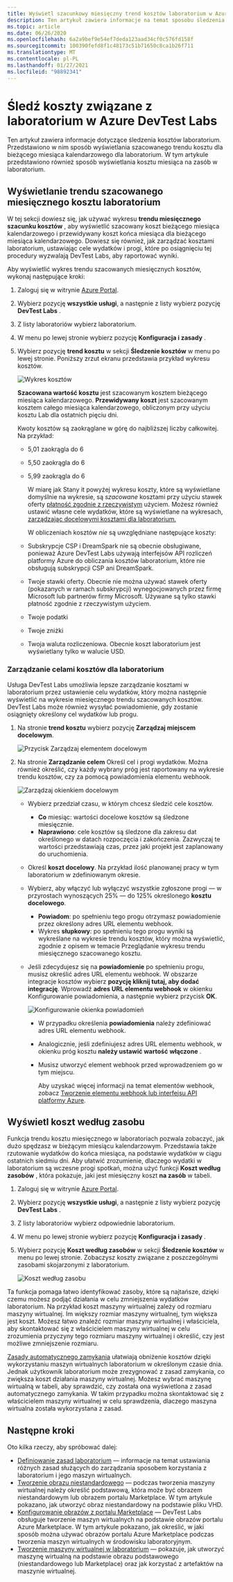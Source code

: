 ```yaml
---
title: Wyświetl szacunkowy miesięczny trend kosztów laboratorium w Azure DevTest Labs
description: Ten artykuł zawiera informacje na temat sposobu śledzenia kosztów laboratorium (miesięcznego szacunku trendu kosztu) w Azure DevTest Labs.
ms.topic: article
ms.date: 06/26/2020
ms.openlocfilehash: 6a2a9bef9e54ef7deda123aad34cf0c576fd158f
ms.sourcegitcommit: 100390fefd8f1c48173c51b71650c8ca1b26f711
ms.translationtype: MT
ms.contentlocale: pl-PL
ms.lasthandoff: 01/27/2021
ms.locfileid: "98892341"
---
```

# <a name="track-costs-associated-with-a-lab-in-azure-devtest-labs"></a>Śledź koszty związane z laboratorium w Azure DevTest Labs
Ten artykuł zawiera informacje dotyczące śledzenia kosztów laboratorium. Przedstawiono w nim sposób wyświetlania szacowanego trendu kosztu dla bieżącego miesiąca kalendarzowego dla laboratorium. W tym artykule przedstawiono również sposób wyświetlania kosztu miesiąca na zasób w laboratorium.

## <a name="view-the-monthly-estimated-lab-cost-trend"></a>Wyświetlanie trendu szacowanego miesięcznego kosztu laboratorium 
W tej sekcji dowiesz się, jak używać wykresu **trendu miesięcznego szacunku kosztów** , aby wyświetlić szacowany koszt bieżącego miesiąca kalendarzowego i przewidywany koszt końca miesiąca dla bieżącego miesiąca kalendarzowego. Dowiesz się również, jak zarządzać kosztami laboratorium, ustawiając cele wydatków i progi, które po osiągnięciu tej procedury wyzwalają DevTest Labs, aby raportować wyniki.

Aby wyświetlić wykres trendu szacowanych miesięcznych kosztów, wykonaj następujące kroki: 

1. Zaloguj się w witrynie [Azure Portal](https://portal.azure.com).
2. Wybierz pozycję **wszystkie usługi**, a następnie z listy wybierz pozycję **DevTest Labs** .
3. Z listy laboratoriów wybierz laboratorium.  
4. W menu po lewej stronie wybierz pozycję **Konfiguracja i zasady** .  
4. Wybierz pozycję **trend kosztu** w sekcji **Śledzenie kosztów** w menu po lewej stronie. Poniższy zrzut ekranu przedstawia przykład wykresu kosztów. 
   
    ![Wykres kosztów](./media/devtest-lab-configure-cost-management/graph.png)

    **Szacowana wartość kosztu** jest szacowanym kosztem bieżącego miesiąca kalendarzowego. **Przewidywany koszt** jest szacowanym kosztem całego miesiąca kalendarzowego, obliczonym przy użyciu kosztu Lab dla ostatnich pięciu dni.

    Kwoty kosztów są zaokrąglane w górę do najbliższej liczby całkowitej. Na przykład: 

   * 5,01 zaokrągla do 6 
   * 5,50 zaokrągla do 6
   * 5,99 zaokrągla do 6

     W miarę jak Stany it powyżej wykresu koszty, które są wyświetlane domyślnie na wykresie, są *szacowane* kosztami przy użyciu stawek oferty [płatność zgodnie z rzeczywistym](https://azure.microsoft.com/offers/ms-azr-0003p/) użyciem. Możesz również ustawić własne cele wydatków, które są wyświetlane na wykresach, [zarządzając docelowymi kosztami dla laboratorium.](#managing-cost-targets-for-your-lab)

     W obliczeniach kosztów *nie* są uwzględniane następujące koszty:

   * Subskrypcje CSP i DreamSpark nie są obecnie obsługiwane, ponieważ Azure DevTest Labs używają interfejsów API rozliczeń platformy Azure do obliczania kosztów laboratorium, które nie obsługują subskrypcji CSP ani DreamSpark.
   * Twoje stawki oferty. Obecnie nie można używać stawek oferty (pokazanych w ramach subskrypcji) wynegocjowanych przez firmę Microsoft lub partnerów firmy Microsoft. Używane są tylko stawki płatność zgodnie z rzeczywistym użyciem.
   * Twoje podatki
   * Twoje zniżki
   * Twoja waluta rozliczeniowa. Obecnie koszt laboratorium jest wyświetlany tylko w walucie USD.

### <a name="managing-cost-targets-for-your-lab"></a>Zarządzanie celami kosztów dla laboratorium
Usługa DevTest Labs umożliwia lepsze zarządzanie kosztami w laboratorium przez ustawienie celu wydatków, który można następnie wyświetlić na wykresie miesięcznego trendu szacowanych kosztów. DevTest Labs może również wysyłać powiadomienie, gdy zostanie osiągnięty określony cel wydatków lub progu. 

1. Na stronie **trend kosztu** wybierz pozycję **Zarządzaj miejscem docelowym**.

    ![Przycisk Zarządzaj elementem docelowym](./media/devtest-lab-configure-cost-management/cost-trend-manage-target.png)
2. Na stronie **Zarządzanie celem** Określ cel i progi wydatków. Można również określić, czy każdy wybrany próg jest raportowany na wykresie trendu kosztów, czy za pomocą powiadomienia elementu webhook.

    ![Zarządzaj okienkiem docelowym](./media/devtest-lab-configure-cost-management/cost-trend-manage-target-pane.png)

   - Wybierz przedział czasu, w którym chcesz śledzić cele kosztów.
      - **Co** miesiąc: wartości docelowe kosztów są śledzone miesięcznie.
      - **Naprawiono**: cele kosztów są śledzone dla zakresu dat określonego w datach rozpoczęcia i zakończenia. Zazwyczaj te wartości przedstawiają czas, przez jaki projekt jest zaplanowany do uruchomienia.
   - Określ **koszt docelowy**. Na przykład ilość planowanej pracy w tym laboratorium w zdefiniowanym okresie.
   - Wybierz, aby włączyć lub wyłączyć wszystkie zgłoszone progi — w przyrostach wynoszących 25% — do 125% określonego **kosztu docelowego**.
      - **Powiadom**: po spełnieniu tego progu otrzymasz powiadomienie przez określony adres URL elementu webhook.
      - Wykres **słupkowy**: po spełnieniu tego progu wyniki są wykreślane na wykresie trendu kosztów, który można wyświetlić, zgodnie z opisem w temacie Przeglądanie wykresu trendu miesięcznego szacowanego kosztu.
   - Jeśli zdecydujesz się na **powiadomienie** po spełnieniu progu, musisz określić adres URL elementu webhook. W obszarze integracje kosztów wybierz **pozycję kliknij tutaj, aby dodać integrację**. Wprowadź **adres URL elementu webhook** w okienku Konfigurowanie powiadomienia, a następnie wybierz przycisk **OK**.

       ![Konfigurowanie okienka powiadomień](./media/devtest-lab-configure-cost-management/configure-notification-new.png)

     - W przypadku określenia **powiadomienia** należy zdefiniować adres URL elementu webhook.
     - Analogicznie, jeśli zdefiniujesz adres URL elementu webhook, w okienku próg kosztu **należy ustawić wartość** **włączone** .
     - Musisz utworzyć element webhook przed wprowadzeniem go w tym miejscu.  

       Aby uzyskać więcej informacji na temat elementów webhook, zobacz [Tworzenie elementu webhook lub interfejsu API platformy Azure](../azure-functions/functions-bindings-http-webhook.md). 

## <a name="view-cost-by-resource"></a>Wyświetl koszt według zasobu 
Funkcja trendu kosztu miesięcznego w laboratoriach pozwala zobaczyć, jak dużo spędzasz w bieżącym miesiącu kalendarzowym. Przedstawia także rzutowanie wydatków do końca miesiąca, na podstawie wydatków w ciągu ostatnich siedmiu dni. Aby ułatwić zrozumienie, dlaczego wydatki w laboratorium są wczesne progi spotkań, można użyć funkcji **Koszt według zasobów** , która pokazuje, jaki jest miesięczny koszt **na zasób** w tabeli.

1. Zaloguj się w witrynie [Azure Portal](https://portal.azure.com).
2. Wybierz pozycję **wszystkie usługi**, a następnie z listy wybierz pozycję **DevTest Labs** .
3. Z listy laboratoriów wybierz odpowiednie laboratorium.  
4. W menu po lewej stronie wybierz pozycję **Konfiguracja i zasady** .
5. Wybierz pozycję **Koszt według zasobów** w sekcji **Śledzenie kosztów** w menu po lewej stronie. Zobaczysz koszty związane z poszczególnymi zasobami skojarzonymi z laboratorium. 

    ![Koszt według zasobu](./media/devtest-lab-configure-cost-management/cost-by-resource.png)

Ta funkcja pomaga łatwo identyfikować zasoby, które są najtańsze, dzięki czemu możesz podjąć działania w celu zmniejszenia wydatków laboratorium. Na przykład koszt maszyny wirtualnej zależy od rozmiaru maszyny wirtualnej. Im większy rozmiar maszyny wirtualnej, tym większa jest koszt. Możesz łatwo znaleźć rozmiar maszyny wirtualnej i właściciela, aby skontaktować się z właścicielem maszyny wirtualnej w celu zrozumienia przyczyny tego rozmiaru maszyny wirtualnej i określić, czy jest możliwe zmniejszenie rozmiaru.

[Zasady automatycznego zamykania](devtest-lab-set-lab-policy.md?#set-auto-shutdown-policy) ułatwiają obniżenie kosztów dzięki wykorzystaniu maszyn wirtualnych laboratorium w określonym czasie dnia. Jednak użytkownik laboratorium może zrezygnować z zasad zamykania, co zwiększa koszt działania maszyny wirtualnej. Możesz wybrać maszynę wirtualną w tabeli, aby sprawdzić, czy została ona wyświetlona z zasad automatycznego zamykania. W takim przypadku można skontaktować się z właścicielem maszyny wirtualnej w celu sprawdzenia, dlaczego maszyna wirtualna została wykorzystana z zasad.
 
## <a name="next-steps"></a>Następne kroki
Oto kilka rzeczy, aby spróbować dalej:

* [Definiowanie zasad laboratorium](devtest-lab-set-lab-policy.md) — informacje na temat ustawiania różnych zasad służących do zarządzania sposobem korzystania z laboratorium i jego maszyn wirtualnych. 
* [Tworzenie obrazu niestandardowego](devtest-lab-create-template.md) — podczas tworzenia maszyny wirtualnej należy określić podstawową, która może być obrazem niestandardowym lub obrazem portalu Marketplace. W tym artykule pokazano, jak utworzyć obraz niestandardowy na podstawie pliku VHD.
* [Konfigurowanie obrazów z portalu Marketplace](devtest-lab-configure-marketplace-images.md) — DevTest Labs obsługuje tworzenie maszyn wirtualnych na podstawie obrazów portalu Azure Marketplace. W tym artykule pokazano, jak określić, w jaki sposób można używać obrazów portalu Azure Marketplace podczas tworzenia maszyn wirtualnych w środowisku laboratoryjnym.
* [Tworzenie maszyny wirtualnej w laboratorium](devtest-lab-add-vm.md) — pokazuje, jak utworzyć maszynę wirtualną na podstawie obrazu podstawowego (niestandardowego lub Marketplace) oraz jak korzystać z artefaktów na maszynie wirtualnej.
